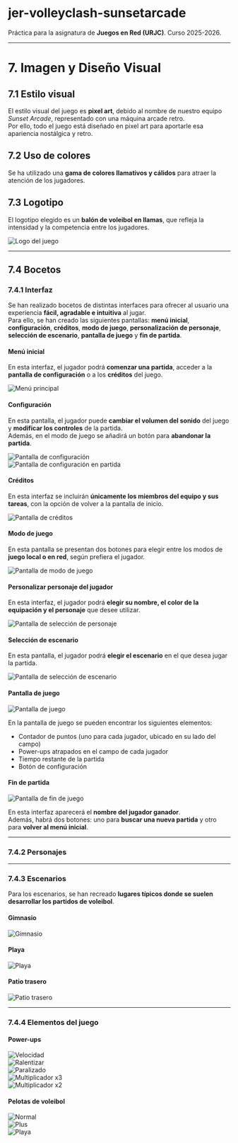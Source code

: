 # jer-volleyclash-sunsetarcade
Práctica para la asignatura de **Juegos en Red (URJC)**. Curso 2025-2026.

---

# 7. Imagen y Diseño Visual

## 7.1 Estilo visual
El estilo visual del juego es **pixel art**, debido al nombre de nuestro equipo *Sunset Arcade*, representado con una máquina arcade retro.  
Por ello, todo el juego está diseñado en pixel art para aportarle esa apariencia nostálgica y retro.

## 7.2 Uso de colores
Se ha utilizado una **gama de colores llamativos y cálidos** para atraer la atención de los jugadores.

## 7.3 Logotipo
El logotipo elegido es un **balón de voleibol en llamas**, que refleja la intensidad y la competencia entre los jugadores.  

![Logo del juego](SRC/LOGO/88%20sin%20título.png)

---

## 7.4 Bocetos

### 7.4.1 Interfaz
Se han realizado bocetos de distintas interfaces para ofrecer al usuario una experiencia **fácil, agradable e intuitiva** al jugar.  
Para ello, se han creado las siguientes pantallas: **menú inicial**, **configuración**, **créditos**, **modo de juego**, **personalización de personaje**, **selección de escenario**, **pantalla de juego** y **fin de partida**.

#### Menú inicial
En esta interfaz, el jugador podrá **comenzar una partida**, acceder a la **pantalla de configuración** o a los **créditos** del juego.  

![Menú principal](SRC/Interfaces%20JER/Pantalla_de_inicio.png)

#### Configuración
En esta pantalla, el jugador puede **cambiar el volumen del sonido** del juego y **modificar los controles** de la partida.  
Además, en el modo de juego se añadirá un botón para **abandonar la partida**.  

![Pantalla de configuración](SRC/Interfaces%20JER/Configuracion_inicial.png)  
![Pantalla de configuración en partida](SRC/Interfaces%20JER/Configuracion_partida.png)

#### Créditos
En esta interfaz se incluirán **únicamente los miembros del equipo y sus tareas**, con la opción de volver a la pantalla de inicio.  

![Pantalla de créditos](SRC/Interfaces%20JER/Creditos.png)

#### Modo de juego
En esta pantalla se presentan dos botones para elegir entre los modos de **juego local o en red**, según prefiera el jugador.  

![Pantalla de modo de juego](SRC/Interfaces%20JER/Modo_de_juego.png)

#### Personalizar personaje del jugador
En esta interfaz, el jugador podrá **elegir su nombre, el color de la equipación y el personaje** que desee utilizar.  

![Pantalla de selección de personaje](SRC/Interfaces%20JER/Seleccion_de_personaje.png)

#### Selección de escenario
En esta pantalla, el jugador podrá **elegir el escenario** en el que desea jugar la partida.  

![Pantalla de selección de escenario](SRC/Interfaces%20JER/Seleccion_de_escenario.png)

#### Pantalla de juego
![Pantalla de juego](SRC/Interfaces%20JER/Partida.png)  

En la pantalla de juego se pueden encontrar los siguientes elementos:
- Contador de puntos (uno para cada jugador, ubicado en su lado del campo)
- Power-ups atrapados en el campo de cada jugador
- Tiempo restante de la partida
- Botón de configuración

#### Fin de partida
![Pantalla de fin de juego](SRC/Interfaces%20JER/Fin_de_partida.png)  

En esta interfaz aparecerá el **nombre del jugador ganador**.  
Además, habrá dos botones: uno para **buscar una nueva partida** y otro para **volver al menú inicial**.

---

### 7.4.2 Personajes


---

### 7.4.3 Escenarios
Para los escenarios, se han recreado **lugares típicos donde se suelen desarrollar los partidos de voleibol**.

#### Gimnasio
![Gimnasio](SRC/FONDOS/GIMNASIO.png)

#### Playa
![Playa](SRC/FONDOS/PLAYA.png)

#### Patio trasero
![Patio trasero](SRC/FONDOS/JARDIN.png)

---

### 7.4.4 Elementos del juego

#### Power-ups
![Velocidad](SRC/ITEMS/POWER%20UPS/VELOCIDAD.png)  
![Ralentizar](SRC/ITEMS/POWER%20UPS/RELENTIZAR.png)  
![Paralizado](SRC/ITEMS/POWER%20UPS/PARALIZADO.png)  
![Multiplicador x3](SRC/ITEMS/POWER%20UPS/MULTIPLICADOR%203.png)  
![Multiplicador x2](SRC/ITEMS/POWER%20UPS/MULTIPLICADOR%202.png)

#### Pelotas de voleibol
![Normal](SRC/ITEMS/PELOTAS/P_NORMAL.png)  
![Plus](SRC/ITEMS/PELOTAS/P_PLUS.png)  
![Playa](SRC/ITEMS/PELOTAS/P_PLAYA.png)
